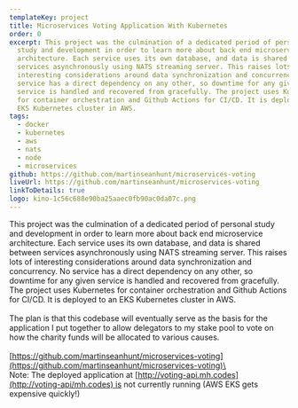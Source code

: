 ```yaml
---
templateKey: project
title: Microservices Voting Application With Kubernetes
order: 0
excerpt: This project was the culmination of a dedicated period of personal
  study and development in order to learn more about back end microservice
  architecture. Each service uses its own database, and data is shared between
  services asynchronously using NATS streaming server. This raises lots of
  interesting considerations around data synchronization and concurrency. No
  service has a direct dependency on any other, so downtime for any given
  service is handled and recovered from gracefully. The project uses Kubernetes
  for container orchestration and Github Actions for CI/CD. It is deployed to an
  EKS Kubernetes cluster in AWS.
tags:
  - docker
  - kubernetes
  - aws
  - nats
  - node
  - microservices
github: https://github.com/martinseanhunt/microservices-voting
liveUrl: https://github.com/martinseanhunt/microservices-voting
linkToDetails: true
logo: kino-1c56c688e90ba25aaec0fb90ac0da07c.png
---
```


This project was the culmination of a dedicated period of personal study and development in order to learn more about back end microservice architecture. Each service uses its own database, and data is shared between services asynchronously using NATS streaming server. This raises lots of interesting considerations around data synchronization and concurrency. No service has a direct dependency on any other, so downtime for any given service is handled and recovered from gracefully. The project uses Kubernetes for container orchestration and Github Actions for CI/CD. It is deployed to an EKS Kubernetes cluster in AWS.\
\
The plan is that this codebase will eventually serve as the basis for the application I put together to allow delegators to my stake pool to vote on how the charity funds will be allocated to various causes. \
\
[https://github.com/​martinseanhunt/microservices-​voting](https://github.com/martinseanhunt/microservices-voting)\
\
Note: The deployed application at [http://voting-api.mh.codes](http://voting-api/mh.codes) ​is not currently running (AWS EKS gets expensive quickly!)
